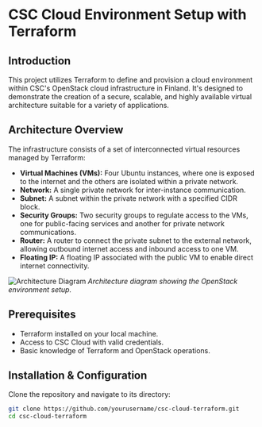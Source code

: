 # CSC Cloud Environment Setup with Terraform

## Introduction
This project utilizes Terraform to define and provision a cloud environment within CSC's OpenStack cloud infrastructure in Finland. It's designed to demonstrate the creation of a secure, scalable, and highly available virtual architecture suitable for a variety of applications.

## Architecture Overview
The infrastructure consists of a set of interconnected virtual resources managed by Terraform:

- **Virtual Machines (VMs):** Four Ubuntu instances, where one is exposed to the internet and the others are isolated within a private network.
- **Network:** A single private network for inter-instance communication.
- **Subnet:** A subnet within the private network with a specified CIDR block.
- **Security Groups:** Two security groups to regulate access to the VMs, one for public-facing services and another for private network communications.
- **Router:** A router to connect the private subnet to the external network, allowing outbound internet access and inbound access to one VM.
- **Floating IP:** A floating IP associated with the public VM to enable direct internet connectivity.

![Architecture Diagram](https://drive.google.com/file/d/1pzy8QsrZMin64P_PN253hpSirfJQ7bp1/view?usp=sharing)
*Architecture diagram showing the OpenStack environment setup.*

## Prerequisites
- Terraform installed on your local machine.
- Access to CSC Cloud with valid credentials.
- Basic knowledge of Terraform and OpenStack operations.

## Installation & Configuration
Clone the repository and navigate to its directory:

```bash
git clone https://github.com/yourusername/csc-cloud-terraform.git
cd csc-cloud-terraform

